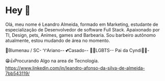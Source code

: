 # Hey 👋

Olá, meu nome é Leandro Almeida, formado em Marketing, estudante de especialização de Desenvolvedor de software Full Stack. Apaixonado por TI, Design, pets, Animes, games and Barbearia. Sou barbeiro autônomo atualmente, estou mudando de área no momento.

📍Blumenau / SC-
♈Ariano--
💕Casado--
🏳‍🌈LGBTS--
Pai da Cyndi🐕‍🦺-

😁👍Procurando Algo na area de Tecnologia.
https://www.linkedin.com/in/leandro-afonso-da-silva-de-almeida-7bb543119/


